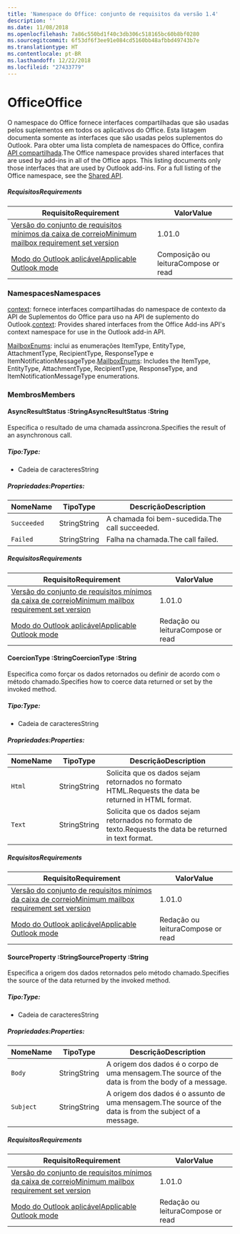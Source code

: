 ```yaml
---
title: 'Namespace do Office: conjunto de requisitos da versão 1.4'
description: ''
ms.date: 11/08/2018
ms.openlocfilehash: 7a86c550bd1f40c3db306c518165bc60b8bf0280
ms.sourcegitcommit: 6f53df6f3ee91e084cd5160bb48afbbd49743b7e
ms.translationtype: HT
ms.contentlocale: pt-BR
ms.lasthandoff: 12/22/2018
ms.locfileid: "27433779"
---
```

# <a name="office"></a><span data-ttu-id="71b38-102">Office</span><span class="sxs-lookup"><span data-stu-id="71b38-102">Office</span></span>

<span data-ttu-id="71b38-p101">O namespace do Office fornece interfaces compartilhadas que são usadas pelos suplementos em todos os aplicativos do Office. Esta listagem documenta somente as interfaces que são usadas pelos suplementos do Outlook. Para obter uma lista completa de namespaces do Office, confira [API compartilhada](/javascript/api/office).</span><span class="sxs-lookup"><span data-stu-id="71b38-p101">The Office namespace provides shared interfaces that are used by add-ins in all of the Office apps. This listing documents only those interfaces that are used by Outlook add-ins. For a full listing of the Office namespace, see the [Shared API](/javascript/api/office).</span></span>

##### <a name="requirements"></a><span data-ttu-id="71b38-105">Requisitos</span><span class="sxs-lookup"><span data-stu-id="71b38-105">Requirements</span></span>

|<span data-ttu-id="71b38-106">Requisito</span><span class="sxs-lookup"><span data-stu-id="71b38-106">Requirement</span></span>| <span data-ttu-id="71b38-107">Valor</span><span class="sxs-lookup"><span data-stu-id="71b38-107">Value</span></span>|
|---|---|
|[<span data-ttu-id="71b38-108">Versão do conjunto de requisitos mínimos da caixa de correio</span><span class="sxs-lookup"><span data-stu-id="71b38-108">Minimum mailbox requirement set version</span></span>](/office/dev/add-ins/reference/requirement-sets/outlook-api-requirement-sets)| <span data-ttu-id="71b38-109">1.0</span><span class="sxs-lookup"><span data-stu-id="71b38-109">1.0</span></span>|
|[<span data-ttu-id="71b38-110">Modo do Outlook aplicável</span><span class="sxs-lookup"><span data-stu-id="71b38-110">Applicable Outlook mode</span></span>](https://docs.microsoft.com/outlook/add-ins/#extension-points)| <span data-ttu-id="71b38-111">Composição ou leitura</span><span class="sxs-lookup"><span data-stu-id="71b38-111">Compose or read</span></span>|

### <a name="namespaces"></a><span data-ttu-id="71b38-112">Namespaces</span><span class="sxs-lookup"><span data-stu-id="71b38-112">Namespaces</span></span>

<span data-ttu-id="71b38-113">[context](Office.context.md): fornece interfaces compartilhadas do namespace de contexto da API de Suplementos do Office para uso na API de suplemento do Outlook.</span><span class="sxs-lookup"><span data-stu-id="71b38-113">[context](Office.context.md): Provides shared interfaces from the Office Add-ins API's context namespace for use in the Outlook add-in API.</span></span>

<span data-ttu-id="71b38-114">[MailboxEnums](/javascript/api/outlook/office.mailboxenums.attachmenttype): inclui as enumerações ItemType, EntityType, AttachmentType, RecipientType, ResponseType e ItemNotificationMessageType.</span><span class="sxs-lookup"><span data-stu-id="71b38-114">[MailboxEnums](/javascript/api/outlook/office.mailboxenums.attachmenttype): Includes the ItemType, EntityType, AttachmentType, RecipientType, ResponseType, and ItemNotificationMessageType enumerations.</span></span>

### <a name="members"></a><span data-ttu-id="71b38-115">Membros</span><span class="sxs-lookup"><span data-stu-id="71b38-115">Members</span></span>

####  <a name="asyncresultstatus-string"></a><span data-ttu-id="71b38-116">AsyncResultStatus :String</span><span class="sxs-lookup"><span data-stu-id="71b38-116">AsyncResultStatus :String</span></span>

<span data-ttu-id="71b38-117">Especifica o resultado de uma chamada assíncrona.</span><span class="sxs-lookup"><span data-stu-id="71b38-117">Specifies the result of an asynchronous call.</span></span>

##### <a name="type"></a><span data-ttu-id="71b38-118">Tipo:</span><span class="sxs-lookup"><span data-stu-id="71b38-118">Type:</span></span>

*   <span data-ttu-id="71b38-119">Cadeia de caracteres</span><span class="sxs-lookup"><span data-stu-id="71b38-119">String</span></span>

##### <a name="properties"></a><span data-ttu-id="71b38-120">Propriedades:</span><span class="sxs-lookup"><span data-stu-id="71b38-120">Properties:</span></span>

|<span data-ttu-id="71b38-121">Nome</span><span class="sxs-lookup"><span data-stu-id="71b38-121">Name</span></span>| <span data-ttu-id="71b38-122">Tipo</span><span class="sxs-lookup"><span data-stu-id="71b38-122">Type</span></span>| <span data-ttu-id="71b38-123">Descrição</span><span class="sxs-lookup"><span data-stu-id="71b38-123">Description</span></span>|
|---|---|---|
|`Succeeded`| <span data-ttu-id="71b38-124">String</span><span class="sxs-lookup"><span data-stu-id="71b38-124">String</span></span>|<span data-ttu-id="71b38-125">A chamada foi bem-sucedida.</span><span class="sxs-lookup"><span data-stu-id="71b38-125">The call succeeded.</span></span>|
|`Failed`| <span data-ttu-id="71b38-126">String</span><span class="sxs-lookup"><span data-stu-id="71b38-126">String</span></span>|<span data-ttu-id="71b38-127">Falha na chamada.</span><span class="sxs-lookup"><span data-stu-id="71b38-127">The call failed.</span></span>|

##### <a name="requirements"></a><span data-ttu-id="71b38-128">Requisitos</span><span class="sxs-lookup"><span data-stu-id="71b38-128">Requirements</span></span>

|<span data-ttu-id="71b38-129">Requisito</span><span class="sxs-lookup"><span data-stu-id="71b38-129">Requirement</span></span>| <span data-ttu-id="71b38-130">Valor</span><span class="sxs-lookup"><span data-stu-id="71b38-130">Value</span></span>|
|---|---|
|[<span data-ttu-id="71b38-131">Versão do conjunto de requisitos mínimos da caixa de correio</span><span class="sxs-lookup"><span data-stu-id="71b38-131">Minimum mailbox requirement set version</span></span>](/office/dev/add-ins/reference/requirement-sets/outlook-api-requirement-sets)| <span data-ttu-id="71b38-132">1.0</span><span class="sxs-lookup"><span data-stu-id="71b38-132">1.0</span></span>|
|[<span data-ttu-id="71b38-133">Modo do Outlook aplicável</span><span class="sxs-lookup"><span data-stu-id="71b38-133">Applicable Outlook mode</span></span>](https://docs.microsoft.com/outlook/add-ins/#extension-points)| <span data-ttu-id="71b38-134">Redação ou leitura</span><span class="sxs-lookup"><span data-stu-id="71b38-134">Compose or read</span></span>|
####  <a name="coerciontype-string"></a><span data-ttu-id="71b38-135">CoercionType :String</span><span class="sxs-lookup"><span data-stu-id="71b38-135">CoercionType :String</span></span>

<span data-ttu-id="71b38-136">Especifica como forçar os dados retornados ou definir de acordo com o método chamado.</span><span class="sxs-lookup"><span data-stu-id="71b38-136">Specifies how to coerce data returned or set by the invoked method.</span></span>

##### <a name="type"></a><span data-ttu-id="71b38-137">Tipo:</span><span class="sxs-lookup"><span data-stu-id="71b38-137">Type:</span></span>

*   <span data-ttu-id="71b38-138">Cadeia de caracteres</span><span class="sxs-lookup"><span data-stu-id="71b38-138">String</span></span>

##### <a name="properties"></a><span data-ttu-id="71b38-139">Propriedades:</span><span class="sxs-lookup"><span data-stu-id="71b38-139">Properties:</span></span>

|<span data-ttu-id="71b38-140">Nome</span><span class="sxs-lookup"><span data-stu-id="71b38-140">Name</span></span>| <span data-ttu-id="71b38-141">Tipo</span><span class="sxs-lookup"><span data-stu-id="71b38-141">Type</span></span>| <span data-ttu-id="71b38-142">Descrição</span><span class="sxs-lookup"><span data-stu-id="71b38-142">Description</span></span>|
|---|---|---|
|`Html`| <span data-ttu-id="71b38-143">String</span><span class="sxs-lookup"><span data-stu-id="71b38-143">String</span></span>|<span data-ttu-id="71b38-144">Solicita que os dados sejam retornados no formato HTML.</span><span class="sxs-lookup"><span data-stu-id="71b38-144">Requests the data be returned in HTML format.</span></span>|
|`Text`| <span data-ttu-id="71b38-145">String</span><span class="sxs-lookup"><span data-stu-id="71b38-145">String</span></span>|<span data-ttu-id="71b38-146">Solicita que os dados sejam retornados no formato de texto.</span><span class="sxs-lookup"><span data-stu-id="71b38-146">Requests the data be returned in text format.</span></span>|

##### <a name="requirements"></a><span data-ttu-id="71b38-147">Requisitos</span><span class="sxs-lookup"><span data-stu-id="71b38-147">Requirements</span></span>

|<span data-ttu-id="71b38-148">Requisito</span><span class="sxs-lookup"><span data-stu-id="71b38-148">Requirement</span></span>| <span data-ttu-id="71b38-149">Valor</span><span class="sxs-lookup"><span data-stu-id="71b38-149">Value</span></span>|
|---|---|
|[<span data-ttu-id="71b38-150">Versão do conjunto de requisitos mínimos da caixa de correio</span><span class="sxs-lookup"><span data-stu-id="71b38-150">Minimum mailbox requirement set version</span></span>](/office/dev/add-ins/reference/requirement-sets/outlook-api-requirement-sets)| <span data-ttu-id="71b38-151">1.0</span><span class="sxs-lookup"><span data-stu-id="71b38-151">1.0</span></span>|
|[<span data-ttu-id="71b38-152">Modo do Outlook aplicável</span><span class="sxs-lookup"><span data-stu-id="71b38-152">Applicable Outlook mode</span></span>](https://docs.microsoft.com/outlook/add-ins/#extension-points)| <span data-ttu-id="71b38-153">Redação ou leitura</span><span class="sxs-lookup"><span data-stu-id="71b38-153">Compose or read</span></span>|
####  <a name="sourceproperty-string"></a><span data-ttu-id="71b38-154">SourceProperty :String</span><span class="sxs-lookup"><span data-stu-id="71b38-154">SourceProperty :String</span></span>

<span data-ttu-id="71b38-155">Especifica a origem dos dados retornados pelo método chamado.</span><span class="sxs-lookup"><span data-stu-id="71b38-155">Specifies the source of the data returned by the invoked method.</span></span>

##### <a name="type"></a><span data-ttu-id="71b38-156">Tipo:</span><span class="sxs-lookup"><span data-stu-id="71b38-156">Type:</span></span>

*   <span data-ttu-id="71b38-157">Cadeia de caracteres</span><span class="sxs-lookup"><span data-stu-id="71b38-157">String</span></span>

##### <a name="properties"></a><span data-ttu-id="71b38-158">Propriedades:</span><span class="sxs-lookup"><span data-stu-id="71b38-158">Properties:</span></span>

|<span data-ttu-id="71b38-159">Nome</span><span class="sxs-lookup"><span data-stu-id="71b38-159">Name</span></span>| <span data-ttu-id="71b38-160">Tipo</span><span class="sxs-lookup"><span data-stu-id="71b38-160">Type</span></span>| <span data-ttu-id="71b38-161">Descrição</span><span class="sxs-lookup"><span data-stu-id="71b38-161">Description</span></span>|
|---|---|---|
|`Body`| <span data-ttu-id="71b38-162">String</span><span class="sxs-lookup"><span data-stu-id="71b38-162">String</span></span>|<span data-ttu-id="71b38-163">A origem dos dados é o corpo de uma mensagem.</span><span class="sxs-lookup"><span data-stu-id="71b38-163">The source of the data is from the body of a message.</span></span>|
|`Subject`| <span data-ttu-id="71b38-164">String</span><span class="sxs-lookup"><span data-stu-id="71b38-164">String</span></span>|<span data-ttu-id="71b38-165">A origem dos dados é o assunto de uma mensagem.</span><span class="sxs-lookup"><span data-stu-id="71b38-165">The source of the data is from the subject of a message.</span></span>|

##### <a name="requirements"></a><span data-ttu-id="71b38-166">Requisitos</span><span class="sxs-lookup"><span data-stu-id="71b38-166">Requirements</span></span>

|<span data-ttu-id="71b38-167">Requisito</span><span class="sxs-lookup"><span data-stu-id="71b38-167">Requirement</span></span>| <span data-ttu-id="71b38-168">Valor</span><span class="sxs-lookup"><span data-stu-id="71b38-168">Value</span></span>|
|---|---|
|[<span data-ttu-id="71b38-169">Versão do conjunto de requisitos mínimos da caixa de correio</span><span class="sxs-lookup"><span data-stu-id="71b38-169">Minimum mailbox requirement set version</span></span>](/office/dev/add-ins/reference/requirement-sets/outlook-api-requirement-sets)| <span data-ttu-id="71b38-170">1.0</span><span class="sxs-lookup"><span data-stu-id="71b38-170">1.0</span></span>|
|[<span data-ttu-id="71b38-171">Modo do Outlook aplicável</span><span class="sxs-lookup"><span data-stu-id="71b38-171">Applicable Outlook mode</span></span>](https://docs.microsoft.com/outlook/add-ins/#extension-points)| <span data-ttu-id="71b38-172">Redação ou leitura</span><span class="sxs-lookup"><span data-stu-id="71b38-172">Compose or read</span></span>|
